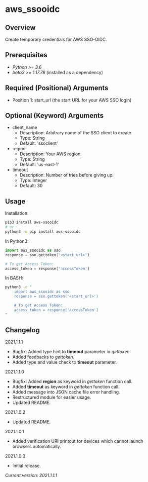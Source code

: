 **aws_ssooidc**
===============

Overview
--------

Create temporary credentials for AWS SSO-OIDC.

Prerequisites
-------------

- *Python >= 3.6*
- *boto3 >= 1.17.78* (installed as a dependency)

Required (Positional) Arguments
-------------------------------

- Position 1: start_url (the start URL for your AWS SSO login)

Optional (Keyword) Arguments
----------------------------

- client_name
    - Description: Arbitrary name of the SSO client to create.
    - Type: String
    - Default: 'ssoclient'
- region
    - Description: Your AWS region.
    - Type: String
    - Default: 'us-east-1'
- timeout
    - Description: Number of tries before giving up.
    - Type: Integer
    - Default: 30

Usage
-----

Installation:

```bash
pip3 install aws-ssooidc
# or
python3 -m pip install aws-ssooidc

```

In Python3:

```python
import aws_ssooidc as sso
response = sso.gettoken('<start_url>')

# To get Access Token:
access_token = response['accessToken']

```

In BASH:

```bash
python3 -c "
    import aws_ssooidc as sso
    response = sso.gettoken('<start_url>')

    # To get Access Token:
    access_token = response['accessToken']
"

```

Changelog
---------

2021.1.1.1

- Bugfix: Added type hint to **timeout** parameter in *gettoken*.
- Added feedbacks to *gettoken*.
- Added type and value check to **timeout** parameter.

2021.1.1.0

- Bugfix: Added **region** as keyword in *gettoken* function call.
- Added **timeout** as keyword in *gettoken* function call.
- Added message into JSON cache file error handling.
- Restructured module for easier usage.
- Updated README.

2021.1.0.2

- Updated README.

2021.1.0.1

- Added verification URI printout for devices which cannot launch browsers automatically.

2021.1.0.0

- Initial release.

*Current version: 2021.1.1.1*
